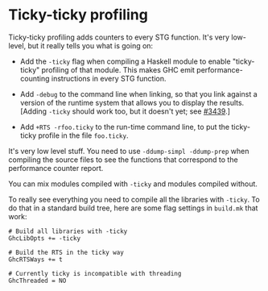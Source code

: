 # Ticky-ticky profiling


Ticky-ticky profiling adds counters to every STG function.  It's very low-level, but it really tells you what is going on:

- Add the `-ticky` flag when compiling a Haskell module to enable "ticky-ticky" profiling of that module.  This makes GHC emit performance-counting instructions in every STG function.  

- Add `-debug` to the command line when linking, so that you link against a version of the runtime system that allows you to display the results.  \[Adding `-ticky` should work too, but it doesn't yet; see [\#3439](https://gitlab.haskell.org//ghc/ghc/issues/3439).\]

- Add `+RTS -rfoo.ticky` to the run-time command line, to put the ticky-ticky profile in the file `foo.ticky`.


It's very low level stuff.  You need to use `-ddump-simpl -ddump-prep` when compiling the source files to see the functions that correspond to the performance counter report.


You can mix modules compiled with `-ticky` and modules compiled without.


To really see everything you need to compile all the libraries with `-ticky`.  To do that in a standard build tree, here are some flag settings in `build.mk` that work:

```wiki
# Build all libraries with -ticky
GhcLibOpts += -ticky

# Build the RTS in the ticky way
GhcRTSWays += t

# Currently ticky is incompatible with threading
GhcThreaded = NO
```